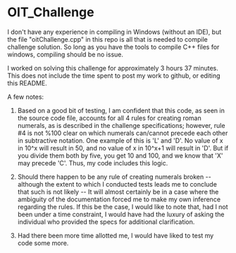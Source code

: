 # OIT_Challenge

I don't have any experience in compiling in Windows (without an IDE), but 
the file "oitChallenge.cpp" in this repo is all that is needed to compile challenge
solution. So long as you have the tools to compile C++ files for windows,
compiling should be no issue.

I worked on solving this challenge for approximately 3 hours 37 minutes. This does not include the time spent to post my work to github, or editing this README.

A few notes:

1. Based on a good bit of testing, I am confident that this code, as seen in the source code file, accounts for all 4 rules for creating roman numerals, as is described in the challenge specifications; however, rule #4 is not %100 clear on which numerals can/cannot precede each other in subtractive notation. One example of this is 'L' and 'D'. No value of x in 10^x will result in 50, and no value of x in 10^x+1 will result in 'D'. But if you divide them both by five, you get 10 and 100, and we know that 'X' may precede 'C'. Thus, my code includes this logic.

2. Should there happen to be any rule of creating numerals broken -- although the extent to which I conducted tests leads me to conclude that such is not likely -- It will almost certainly be in a case where the ambiguity of the documentation forced me to make my own inference regarding the rules. If this be the case, I would like to note that, had I not been under a time constraint, I would have had the luxury of asking the individual who provided the specs for additional clarification.

3. Had there been more time allotted me, I would have liked to test my code some more.
